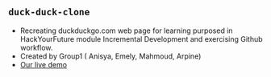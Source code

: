 ## `duck-duck-clone`

* Recreating duckduckgo.com web page for learning purposed in HackYourFuture module Incremental Development and exercising Github workflow.
* Created by Group1 ( Anisya, Emely, Mahmoud, Arpine)
* [Our live demo](https://emelysalmeron.github.io/duck-duck-clone/) 

